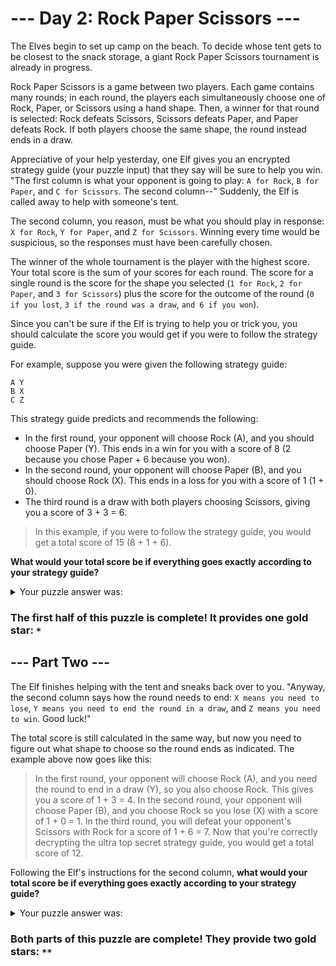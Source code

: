 # --- Day 2: Rock Paper Scissors ---

The Elves begin to set up camp on the beach. To decide whose tent gets to be closest to the snack storage, a giant Rock Paper Scissors tournament is already in progress.

Rock Paper Scissors is a game between two players. Each game contains many rounds; in each round, the players each simultaneously choose one of Rock, Paper, or Scissors using a hand shape. Then, a winner for that round is selected: Rock defeats Scissors, Scissors defeats Paper, and Paper defeats Rock. If both players choose the same shape, the round instead ends in a draw.

Appreciative of your help yesterday, one Elf gives you an encrypted strategy guide (your puzzle input) that they say will be sure to help you win. "The first column is what your opponent is going to play: `A for Rock`, `B for Paper`, and `C for Scissors`. The second column--" Suddenly, the Elf is called away to help with someone's tent.

The second column, you reason, must be what you should play in response: `X for Rock`, `Y for Paper`, and `Z for Scissors`. Winning every time would be suspicious, so the responses must have been carefully chosen.

The winner of the whole tournament is the player with the highest score. Your total score is the sum of your scores for each round. The score for a single round is the score for the shape you selected (`1 for Rock`, `2 for Paper`, and `3 for Scissors`) plus the score for the outcome of the round (`0 if you lost`, `3 if the round was a draw`, `and 6 if you won`).

Since you can't be sure if the Elf is trying to help you or trick you, you should calculate the score you would get if you were to follow the strategy guide.

For example, suppose you were given the following strategy guide:

```
A Y
B X
C Z
```

This strategy guide predicts and recommends the following:

- In the first round, your opponent will choose Rock (A), and you should choose Paper (Y). This ends in a win for you with a score of 8 (2 because you chose Paper + 6 because you won).
- In the second round, your opponent will choose Paper (B), and you should choose Rock (X). This ends in a loss for you with a score of 1 (1 + 0).
- The third round is a draw with both players choosing Scissors, giving you a score of 3 + 3 = 6.

> In this example, if you were to follow the strategy guide, you would get a total score of 15 (8 + 1 + 6).

**What would your total score be if everything goes exactly according to your strategy guide?**

<details><summary>Your puzzle answer was:</summary>
  
  `9241`

</details>

### The first half of this puzzle is complete! It provides one gold star: `*`

## --- Part Two ---

The Elf finishes helping with the tent and sneaks back over to you. "Anyway, the second column says how the round needs to end: `X means you need to lose`, `Y means you need to end the round in a draw`, and `Z means you need to win`. Good luck!"

The total score is still calculated in the same way, but now you need to figure out what shape to choose so the round ends as indicated. The example above now goes like this:

>In the first round, your opponent will choose Rock (A), and you need the round to end in a draw (Y), so you also choose Rock. This gives you a score of 1 + 3 = 4.
In the second round, your opponent will choose Paper (B), and you choose Rock so you lose (X) with a score of 1 + 0 = 1.
In the third round, you will defeat your opponent's Scissors with Rock for a score of 1 + 6 = 7.
Now that you're correctly decrypting the ultra top secret strategy guide, you would get a total score of 12.

Following the Elf's instructions for the second column, **what would your total score be if everything goes exactly according to your strategy guide?**

<details><summary>Your puzzle answer was:</summary>
  
  `14610`

</details>

### Both parts of this puzzle are complete! They provide two gold stars: `**`